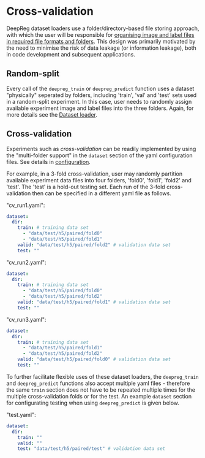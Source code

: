 # Cross-validation

DeepReg dataset loaders use a folder/directory-based file storing approach, with which
the user will be responsible for
[organising image and label files in required file formats and folders](../docs/dataset_loader.md).
This design was primarily motivated by the need to minimise the risk of data leakage (or
information leakage), both in code development and subsequent applications.

## Random-split

Every call of the `deepreg_train` or `deepreg_predict` function uses a dataset
"physically" seperated by folders, including 'train', 'val' and 'test' sets used in a
random-split experiment. In this case, user needs to randomly assign available
experiment image and label files into the three folders. Again, for more details see the
[Dataset loader](../docs/dataset_loader.md).

## Cross-validation

Experiments such as _cross-validation_ can be readily implemented by using the
"multi-folder support" in the `dataset` section of the yaml configuration files. See
details in [configuration](doc_configurtion.md).

For example, in a 3-fold cross-validation, user may randomly partition available
experiment data files into four folders, 'fold0', 'fold1', 'fold2' and 'test'. The
'test' is a hold-out testing set. Each run of the 3-fold cross-validation then can be
specified in a different yaml file as follows.

"cv_run1.yaml":

```yaml
dataset:
  dir:
    train: # training data set
      - "data/test/h5/paired/fold0"
      - "data/test/h5/paired/fold1"
    valid: "data/test/h5/paired/fold2" # validation data set
    test: ""
```

"cv_run2.yaml":

```yaml
dataset:
  dir:
    train: # training data set
      - "data/test/h5/paired/fold0"
      - "data/test/h5/paired/fold2"
    valid: "data/test/h5/paired/fold1" # validation data set
    test: ""
```

"cv_run3.yaml":

```yaml
dataset:
  dir:
    train: # training data set
      - "data/test/h5/paired/fold1"
      - "data/test/h5/paired/fold2"
    valid: "data/test/h5/paired/fold0" # validation data set
    test: ""
```

To further facilitate flexible uses of these dataset loaders, the `deepreg_train` and
`deepreg_predict` functions also accept multiple yaml files - therefore the same `train`
section does not have to be repeated multiple times for the multiple cross-validation
folds or for the test. An example `dataset` section for configurating testing when using
`deepreg_predict` is given below.

"test.yaml":

```yaml
dataset:
  dir:
    train: ""
    valid: ""
    test: "data/test/h5/paired/test" # validation data set
```
